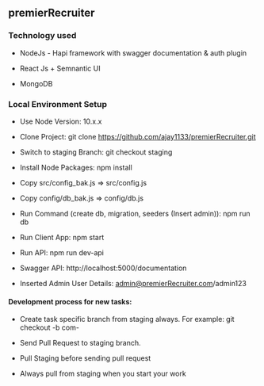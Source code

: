 ## premierRecruiter

### Technology used
* NodeJs - Hapi framework with swagger documentation & auth plugin

* React Js + Semnantic UI

* MongoDB

### Local Environment Setup
* Use Node Version: 10.x.x

* Clone Project: git clone https://github.com/ajay1133/premierRecruiter.git

* Switch to staging Branch: git checkout staging

* Install Node Packages: npm install

* Copy src/config_bak.js => src/config.js

* Copy config/db_bak.js => config/db.js

* Run Command (create db, migration, seeders (Insert admin)): npm run db

* Run Client App: npm start

* Run API: npm run dev-api

* Swagger API: http://localhost:5000/documentation

* Inserted Admin User Details: admin@premierRecruiter.com/admin123


#### Development process for new tasks:

* Create task specific branch from staging always. For example: git checkout -b com-<TASKNO>

* Send Pull Request to staging branch.

* Pull Staging before sending pull request

* Always pull from staging when you start your work



